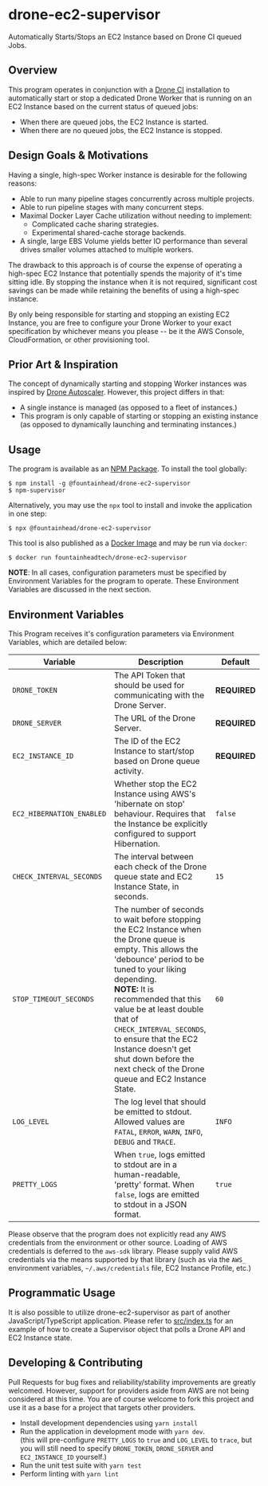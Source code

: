 # drone-ec2-supervisor

Automatically Starts/Stops an EC2 Instance based on Drone CI queued Jobs.

## Overview

This program operates in conjunction with a [Drone CI](https://drone.io) installation to automatically start or stop a
dedicated Drone Worker that is running on an EC2 Instance based on the current status of queued jobs:

- When there are queued jobs, the EC2 Instance is started.
- When there are no queued jobs, the EC2 Instance is stopped.

## Design Goals & Motivations

Having a single, high-spec Worker instance is desirable for the following reasons:

- Able to run many pipeline stages concurrently across multiple projects.
- Able to run pipeline stages with many concurrent steps.
- Maximal Docker Layer Cache utilization without needing to implement:
  - Complicated cache sharing strategies.
  - Experimental shared-cache storage backends.
- A single, large EBS Volume yields better IO performance than several drives smaller volumes attached to multiple
  workers.

The drawback to this approach is of course the expense of operating a high-spec EC2 Instance that potentially spends the
majority of it's time sitting idle. By stopping the instance when it is not required, significant cost savings can be
made while retaining the benefits of using a high-spec instance.

By only being responsible for starting and stopping an existing EC2 Instance, you are free to configure your Drone
Worker to your exact specification by whichever means you please -- be it the AWS Console, CloudFormation, or other
provisioning tool.

## Prior Art & Inspiration

The concept of dynamically starting and stopping Worker instances was inspired by [Drone Autoscaler](https://github.com/drone/autoscaler). However, this project differs in that:

- A single instance is managed (as opposed to a fleet of instances.)
- This program is only capable of starting or stopping an existing instance (as opposed to dynamically launching and
  terminating instances.)

## Usage

The program is available as an [NPM Package](https://npmjs.com/package/@fountainhead/drone-ec2-supervisor). To install the tool globally:

```shell
$ npm install -g @fountainhead/drone-ec2-supervisor
$ npm-supervisor
```

Alternatively, you may use the `npx` tool to install and invoke the application in one step:

```shell
$ npx @fountainhead/drone-ec2-supervisor
```

This tool is also published as a [Docker Image](https://hub.docker.com/r/fountainheadtech/drone-ec2-supervisor) and may be run via `docker`:

```shell
$ docker run fountainheadtech/drone-ec2-supervisor
```

**NOTE**: In all cases, configuration parameters must be specified by Environment Variables for the program to operate. These Environment Variables are discussed in the next section.

## Environment Variables

This Program receives it's configuration parameters via Environment Variables, which are detailed below:

| Variable | Description | Default |
|----------|-------------|---------|
| `DRONE_TOKEN` | The API Token that should be used for communicating with the Drone Server. | **REQUIRED** |
| `DRONE_SERVER` | The URL of the Drone Server. | **REQUIRED** |
| `EC2_INSTANCE_ID` | The ID of the EC2 Instance to start/stop based on Drone queue activity. | **REQUIRED** |
| `EC2_HIBERNATION_ENABLED` | Whether stop the EC2 Instance using AWS's 'hibernate on stop' behaviour. Requires that the Instance be explicitly configured to support Hibernation. | `false` |
| `CHECK_INTERVAL_SECONDS` | The interval between each check of the Drone queue state and EC2 Instance State, in seconds. | `15` |
| `STOP_TIMEOUT_SECONDS` | The number of seconds to wait before stopping the EC2 Instance when the Drone queue is empty. This allows the 'debounce' period to be tuned to your liking depending. <br/>**NOTE:** It is recommended that this value be at least double that of `CHECK_INTERVAL_SECONDS`, to ensure that the EC2 Instance doesn't get shut down before the next check of the Drone queue and EC2 Instance State. | `60` |
| `LOG_LEVEL` | The log level that should be emitted to stdout.<br/>Allowed values are `FATAL`, `ERROR`, `WARN`, `INFO`, `DEBUG` and `TRACE`. | `INFO` |
| `PRETTY_LOGS` | When `true`, logs emitted to stdout are in a human-readable, 'pretty' format. When `false`, logs are emitted to stdout in a JSON format. | `true` |

Please observe that the program does not explicitly read any AWS credentials from the environment or other source.
Loading of AWS credentials is deferred to the `aws-sdk` library. Please supply valid AWS credentials via the means
supported by that library (such as via the `AWS_` environment variables, `~/.aws/credentials` file, EC2 Instance
Profile, etc.)

## Programmatic Usage

It is also possible to utilize drone-ec2-supervisor as part of another JavaScript/TypeScript application. Please refer to
[src/index.ts](https://github.com/FountainheadTechnologies/drone-ec2-supervisor/tree/master/src/index.ts) for an example of
how to create a Supervisor object that polls a Drone API and EC2 Instance state.

## Developing & Contributing

Pull Requests for bug fixes and reliability/stability improvements are greatly welcomed. However, support for providers
aside from AWS are not being considered at this time. You are of course welcome to fork this project and use it as a
base for a project that targets other providers.

- Install development dependencies using `yarn install`
- Run the application in development mode with `yarn dev`.<br/>
  (this will pre-configure `PRETTY_LOGS` to `true` and `LOG_LEVEL` to `trace`, but you will still need to specify
  `DRONE_TOKEN`, `DRONE_SERVER` and `EC2_INSTANCE_ID` yourself.)
- Run the unit test suite with `yarn test`
- Perform linting with `yarn lint`
